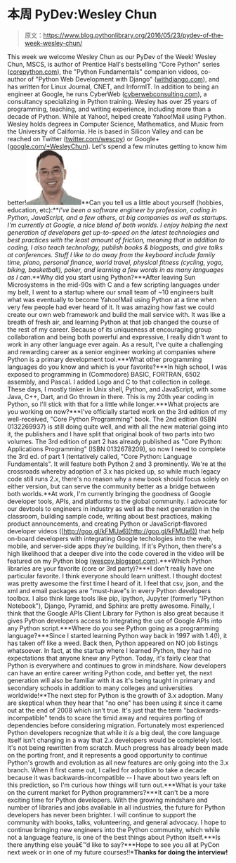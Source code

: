# 本周 PyDev:Wesley Chun

> 原文：<https://www.blog.pythonlibrary.org/2016/05/23/pydev-of-the-week-wesley-chun/>

This week we welcome Wesley Chun as our PyDev of the Week! Wesley Chun, MSCS, is author of Prentice Hall's bestselling "Core Python" series ([corepython.com](http://corepython.com/)), the "Python Fundamentals" companion videos, co-author of "Python Web Development with Django" ([withdjango.com](http://withdjango.com/)), and has written for Linux Journal, CNET, and InformIT. In addition to being an engineer at Google, he runs CyberWeb ([cyberwebconsulting.com](http://cyberwebconsulting.com/)), a consultancy specializing in Python training. Wesley has over 25 years of programming, teaching, and writing experience, including more than a decade of Python. While at Yahoo!, helped create Yahoo!Mail using Python. Wesley holds degrees in Computer Science, Mathematics, and Music from the University of California. He is based in Silicon Valley and can be reached on Twitter ([twitter.com/wescpy](http://twitter.com/wescpy)) or Google+ ([google.com/+WesleyChun](http://google.com/+WesleyChun)). Let's spend a few minutes getting to know him better!![chun_wesley_c](img/66fc4a0331ce3765430faf297f9d1f3b.png)**Can you tell us a little about yourself (hobbies, education, etc):***I've been a software engineer by profession, coding in Python, JavaScript, and a few others, at big companies as well as startups. I'm currently at Google, a nice blend of both worlds. I enjoy helping the next generation of developers get up-to-speed on the latest technologies and best practices with the least amount of friction, meaning that in addition to coding, I also teach technology, publish books & blogposts, and give talks at conferences. Stuff I like to do away from the keyboard include family time, piano, personal finance, world travel, physical fitness (cycling, yoga, biking, basketball), poker, and learning a few words in as many languages as I can*.**Why did you start using Python?***After leaving Sun Microsystems in the mid-90s with C and a few scripting languages under my belt, I went to a startup where our small team of ~10 engineers built what was eventually to become Yahoo!Mail using Python at a time when very few people had ever heard of it. It was amazing how fast we could create our own web framework and build the mail service with. It was like a breath of fresh air, and learning Python at that job changed the course of the rest of my career. Because of its uniqueness at encouraging group collaboration and being both powerful and expressive, I really didn't want to work in any other language ever again. As a result, I've quite a challenging and rewarding career as a senior engineer working at companies where Python is a primary development tool.***What other programming languages do you know and which is your favorite?***In high school, I was exposed to programming in (Commodore) BASIC, FORTRAN, 6502 assembly, and Pascal. I added Logo and C to that collection in college. These days, I mostly tinker in Unix shell, Python, and JavaScript, with some Java, C++, Dart, and Go thrown in there. This is my 20th year coding in Python, so I'll stick with that for a little while longer.***What projects are you working on now?***I've officially started work on the 3rd edition of my well-received, "Core Python Programming" book. The 2nd edition (ISBN 0132269937) is still doing quite well, and with all the new material going into it, the publishers and I have split that original book of two parts into two volumes. The 3rd edition of part 2 has already published as "Core Python: Applications Programming" (ISBN 0132678209), so now I need to complete the 3rd ed. of part 1 (tentatively called, "Core Python: Language Fundamentals". It will feature both Python 2 and 3 prominently. We're at the crossroads whereby adoption of 3.x has picked up, so while much legacy code still runs 2.x, there's no reason why a new book should focus solely on either version, but can serve the community better as a bridge between both worlds.**At work, I'm currently bringing the goodness of Google developer tools, APIs, and platforms to the global community. I advocate for our devtools to engineers in industry as well as the next generation in the classroom, building sample code, writing about best practices, making product announcements, and creating Python or JavaScript-flavored developer videos ([http://goo.gl/kFMUa6](http://goo.gl/kFMUa6)) that help on-board developers with integrating Google techologies into the web, mobile, and server-side apps *they're* building. If it's Python, then there's a high likelihood that a deeper dive into the code covered in the video will be featured on my Python blog ([wescpy.blogspot.com](http://wescpy.blogspot.com/)).***Which Python libraries are your favorite (core or 3rd party)?***I don't really have one particular favorite. I think everyone should learn unittest. I thought doctest was pretty awesome the first time I heard of it. I feel that csv, json, and the xml and email packages are "must-have"s in every Python developers toolbox. I also think large tools like pip, ipython, Jupyter (formerly "IPython Notebook"), Django, Pyramid, and Sphinx are pretty awesome. Finally, I think that the Google APIs Client Library for Python is also great because it gives Python developers access to integrating the use of Google APIs into any Python script.***Where do you see Python going as a programming language?***Since I started learning Python way back in 1997 with 1.4(!), it has taken off like a weed. Back then, Python appeared on NO job listings whatsoever. In fact, at the startup where I learned Python, they had no expectations that anyone knew any Python. Today, it's fairly clear that Python is everywhere and continues to grow in mindshare. Now developers can have an entire career writing Python code, and better yet, the next generation will also be familiar with it as it's being taught in primary and secondary schools in addition to many colleges and universities worldwide!**The next step for Python is the growth of 3.x adoption. Many are skeptical when they hear that "no one" has been using it since it came out at the end of 2008 which isn't true. It's just that the term "backwards-incompatible" tends to scare the timid away and requires porting of dependencies before considering migration. Fortunately most experienced Python developers recognize that while it *is* a big deal, the core language itself isn't changing in a way that 2.x developers would be completely lost. It's not being rewritten from scratch. Much progress has already been made on the porting front, and it represents a good opportunity to continue Python's growth and evolution as all new features are only going into the 3.x branch. When it first came out, I called for adoption to take a decade because it was backwards-incompatible -- I have about two years left on this prediction, so I'm curious how things will turn out.***What is your take on the current market for Python programmers?***It can't be a more exciting time for Python developers. With the growing mindshare and number of libraries and jobs available in all industries, the future for Python developers has never been brighter. I will continue to support the community with books, talks, volunteering, and general advocacy. I hope to continue bringing new engineers into the Python community, which while not a language feature, is one of the best things about Python itself.***Is there anything else youâ€™d like to say?***Hope to see you all at PyCon next week or in one of my future courses!!***Thanks for doing the interview!**